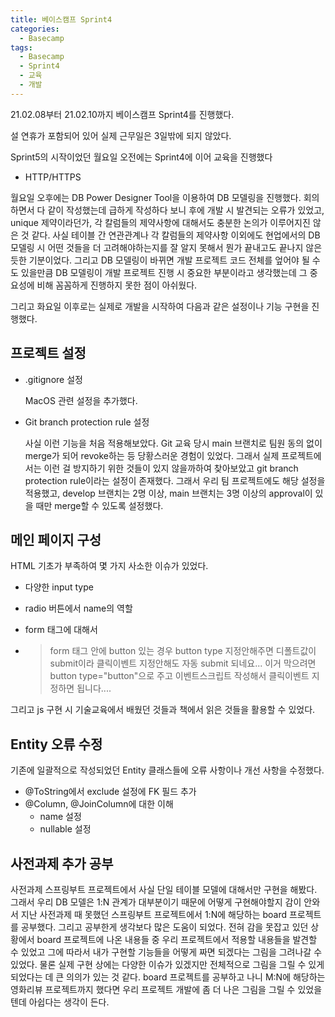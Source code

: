 ```yaml
---
title: 베이스캠프 Sprint4
categories:
  - Basecamp
tags:
  - Basecamp
  - Sprint4
  - 교육
  - 개발
---
```


21.02.08부터 21.02.10까지 베이스캠프 Sprint4를 진행했다.

설 연휴가 포함되어 있어 실제 근무일은 3일밖에 되지 않았다.

Sprint5의 시작이었던 월요일 오전에는 Sprint4에 이어 교육을 진행했다

- HTTP/HTTPS

월요일 오후에는 DB Power Designer Tool을 이용하여 DB 모델링을 진행했다. 회의하면서 다 같이 작성했는데 급하게 작성하다 보니 후에 개발 시 발견되는 오류가 있었고, unique 제약이라던가, 각 칼럼들의 제약사항에 대해서도 충분한 논의가 이루어지진 않은 것 같다. 사실 테이블 간 연관관계나 각 칼럼들의 제약사항 이외에도 현업에서의 DB 모델링 시 어떤 것들을 더 고려해야하는지를 잘 알지 못해서 뭔가 끝내고도 끝나지 않은 듯한 기분이었다. 그리고 DB 모델링이 바뀌면 개발 프로젝트 코드 전체를 엎어야 될 수도 있을만큼 DB 모델링이 개발 프로젝트 진행 시 중요한 부분이라고 생각했는데 그 중요성에 비해 꼼꼼하게 진행하지 못한 점이 아쉬웠다.

그리고 화요일 이후로는 실제로 개발을 시작하여 다음과 같은 설정이나 기능 구현을 진행했다. 



## 프로젝트 설정

- .gitignore 설정

  MacOS 관련 설정을 추가했다.

- Git branch protection rule 설정

  사실 이런 기능을 처음 적용해보았다. Git 교육 당시 main 브랜치로 팀원 동의 없이 merge가 되어 revoke하는 등 당황스러운 경험이 있었다. 그래서 실제 프로젝트에서는 이런 걸 방지하기 위한 것들이 있지 않을까하여 찾아보았고 git branch protection rule이라는 설정이 존재했다. 그래서 우리 팀 프로젝트에도 해당 설정을 적용했고, develop 브랜치는 2명 이상, main 브랜치는 3명 이상의 approval이 있을 때만 merge할 수 있도록 설정했다.

  

## 메인 페이지 구성

HTML 기초가 부족하여 몇 가지 사소한 이슈가 있었다.

- 다양한 input type
- radio 버튼에서 name의 역할
- form 태그에 대해서

- > form 태그 안에 button 있는 경우 button type 지정안해주면 디폴트값이 submit이라 클릭이벤트 지정안해도 자동 submit 되네요... 이거 막으려면 button type="button"으로 주고 이벤트스크립트 작성해서 클릭이벤트 지정하면 됩니다....

그리고 js 구현 시 기술교육에서 배웠던 것들과 책에서 읽은 것들을 활용할 수 있었다. 



## Entity 오류 수정

기존에 일괄적으로 작성되었던 Entity 클래스들에 오류 사항이나 개선 사항을 수정했다. 

- @ToString에서 exclude 설정에 FK 필드 추가
- @Column, @JoinColumn에 대한 이해
  - name 설정
  - nullable 설정



## 사전과제 추가 공부

사전과제 스프링부트 프로젝트에서 사실 단일 테이블 모델에 대해서만 구현을 해봤다. 그래서 우리 DB 모델은 1:N 관계가 대부분이기 때문에 어떻게 구현해야할지 감이 안와서 지난 사전과제 때 못했던 스프링부트 프로젝트에서 1:N에 해당하는 board 프로젝트를 공부했다. 그리고 공부한게 생각보다 많은 도움이 되었다. 전혀 감을 못잡고 있던 상황에서 board 프로젝트에 나온 내용들 중 우리 프로젝트에서 적용할 내용들을 발견할 수 있었고 그에 따라서 내가 구현할 기능들을 어떻게 짜면 되겠다는 그림을 그려나갈 수 있었다. 물론 실제 구현 상에는 다양한 이슈가 있겠지만 전체적으로 그림을 그릴 수 있게 되었다는 데 큰 의의가 있는 것 같다. board 프로젝트를 공부하고 나니 M:N에 해당하는 영화리뷰 프로젝트까지 했다면 우리 프로젝트 개발에 좀 더 나은 그림을 그릴 수 있었을텐데 아쉽다는 생각이 든다.